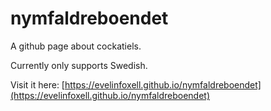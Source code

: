 # nymfaldreboendet
A github page about cockatiels.

Currently only supports Swedish.

Visit it here: [https://evelinfoxell.github.io/nymfaldreboendet](https://evelinfoxell.github.io/nymfaldreboendet)
